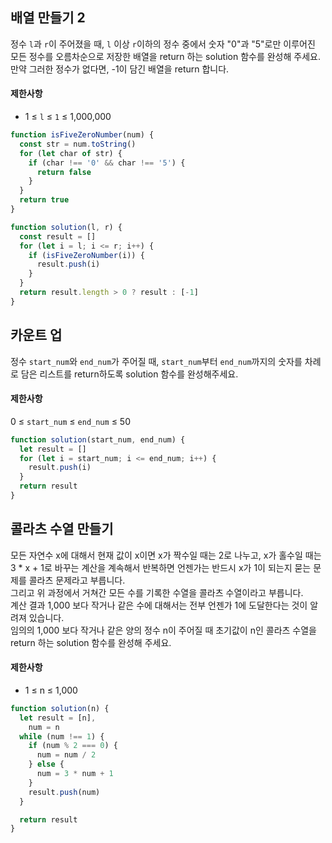 ## 배열 만들기 2

정수 `l`과 `r`이 주어졌을 때, `l` 이상 `r`이하의 정수 중에서 숫자 "0"과 "5"로만 이루어진 모든 정수를 오름차순으로 저장한 배열을 return 하는 solution 함수를 완성해 주세요.<br />
만약 그러한 정수가 없다면, -1이 담긴 배열을 return 합니다.

#### 제한사항

- 1 ≤ `l` ≤ `1` ≤ 1,000,000

```javascript
function isFiveZeroNumber(num) {
  const str = num.toString()
  for (let char of str) {
    if (char !== '0' && char !== '5') {
      return false
    }
  }
  return true
}

function solution(l, r) {
  const result = []
  for (let i = l; i <= r; i++) {
    if (isFiveZeroNumber(i)) {
      result.push(i)
    }
  }
  return result.length > 0 ? result : [-1]
}
```

## 카운트 업

정수 `start_num`와 `end_num`가 주어질 때, `start_num`부터 `end_num`까지의 숫자를 차례로 담은 리스트를 return하도록 solution 함수를 완성해주세요.

#### 제한사항

0 ≤ `start_num` ≤ `end_num` ≤ 50

```javascript
function solution(start_num, end_num) {
  let result = []
  for (let i = start_num; i <= end_num; i++) {
    result.push(i)
  }
  return result
}
```

## 콜라츠 수열 만들기

모든 자연수 x에 대해서 현재 값이 x이면 x가 짝수일 때는 2로 나누고, x가 홀수일 때는 3 \* x + 1로 바꾸는 계산을 계속해서 반복하면 언젠가는 반드시 x가 1이 되는지 묻는 문제를 콜라츠 문제라고 부릅니다.<br />
그리고 위 과정에서 거쳐간 모든 수를 기록한 수열을 콜라츠 수열이라고 부릅니다.<br />
계산 결과 1,000 보다 작거나 같은 수에 대해서는 전부 언젠가 1에 도달한다는 것이 알려져 있습니다.<br />
임의의 1,000 보다 작거나 같은 양의 정수 n이 주어질 때 초기값이 n인 콜라츠 수열을 return 하는 solution 함수를 완성해 주세요.

#### 제한사항

- 1 ≤ n ≤ 1,000

```javascript
function solution(n) {
  let result = [n],
    num = n
  while (num !== 1) {
    if (num % 2 === 0) {
      num = num / 2
    } else {
      num = 3 * num + 1
    }
    result.push(num)
  }

  return result
}
```
